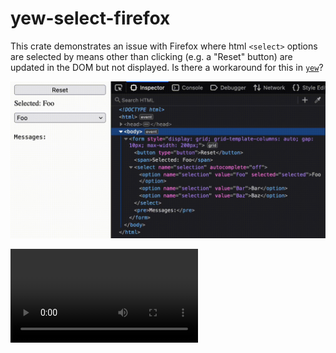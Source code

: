 # yew-select-firefox

This crate demonstrates an issue with Firefox where html `<select>` options are
selected by means other than clicking (e.g. a "Reset" button) are updated in
the DOM but not displayed. Is there a workaround for this in [`yew`](https://github.com/yewstack/yew)?

![Firefox screen recording](firefox.gif)

![Firefox screen recording](firefox.mp4)
